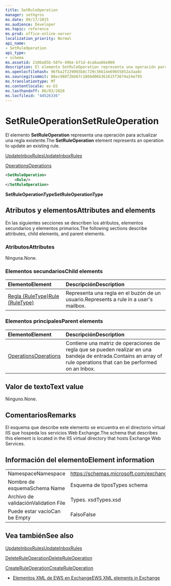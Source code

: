 ```yaml
---
title: SetRuleOperation
manager: sethgros
ms.date: 09/17/2015
ms.audience: Developer
ms.topic: reference
ms.prod: office-online-server
localization_priority: Normal
api_name:
- SetRuleOperation
api_type:
- schema
ms.assetid: 2106a85b-58fe-49be-b71d-4ca6aa66e060
description: El elemento SetRuleOperation representa una operación para actualizar una regla existente.
ms.openlocfilehash: 96fba2f229003b8c729c36614e69655852a3aa8c
ms.sourcegitcommit: 88ec988f2bb67c1866d06b361615f3674a24e795
ms.translationtype: MT
ms.contentlocale: es-ES
ms.lasthandoff: 06/03/2020
ms.locfileid: "44526336"
---
```

# <a name="setruleoperation"></a><span data-ttu-id="b5c96-103">SetRuleOperation</span><span class="sxs-lookup"><span data-stu-id="b5c96-103">SetRuleOperation</span></span>

<span data-ttu-id="b5c96-104">El elemento **SetRuleOperation** representa una operación para actualizar una regla existente.</span><span class="sxs-lookup"><span data-stu-id="b5c96-104">The **SetRuleOperation** element represents an operation to update an existing rule.</span></span> 
  
[<span data-ttu-id="b5c96-105">UpdateInboxRules</span><span class="sxs-lookup"><span data-stu-id="b5c96-105">UpdateInboxRules</span></span>](updateinboxrules.md)
  
[<span data-ttu-id="b5c96-106">Operations</span><span class="sxs-lookup"><span data-stu-id="b5c96-106">Operations</span></span>](operations.md)
  
```XML
<SetRuleOperation>
    <Rule/>
</SetRuleOperation>
```

 <span data-ttu-id="b5c96-107">**SetRuleOperationType**</span><span class="sxs-lookup"><span data-stu-id="b5c96-107">**SetRuleOperationType**</span></span>
## <a name="attributes-and-elements"></a><span data-ttu-id="b5c96-108">Atributos y elementos</span><span class="sxs-lookup"><span data-stu-id="b5c96-108">Attributes and elements</span></span>

<span data-ttu-id="b5c96-109">En las siguientes secciones se describen los atributos, elementos secundarios y elementos primarios.</span><span class="sxs-lookup"><span data-stu-id="b5c96-109">The following sections describe attributes, child elements, and parent elements.</span></span>
  
### <a name="attributes"></a><span data-ttu-id="b5c96-110">Atributos</span><span class="sxs-lookup"><span data-stu-id="b5c96-110">Attributes</span></span>

<span data-ttu-id="b5c96-111">Ninguna.</span><span class="sxs-lookup"><span data-stu-id="b5c96-111">None.</span></span>
  
### <a name="child-elements"></a><span data-ttu-id="b5c96-112">Elementos secundarios</span><span class="sxs-lookup"><span data-stu-id="b5c96-112">Child elements</span></span>

|<span data-ttu-id="b5c96-113">**Elemento**</span><span class="sxs-lookup"><span data-stu-id="b5c96-113">**Element**</span></span>|<span data-ttu-id="b5c96-114">**Descripción**</span><span class="sxs-lookup"><span data-stu-id="b5c96-114">**Description**</span></span>|
|:-----|:-----|
|[<span data-ttu-id="b5c96-115">Regla (RuleType)</span><span class="sxs-lookup"><span data-stu-id="b5c96-115">Rule (RuleType)</span></span>](rule-ruletype.md) <br/> |<span data-ttu-id="b5c96-116">Representa una regla en el buzón de un usuario.</span><span class="sxs-lookup"><span data-stu-id="b5c96-116">Represents a rule in a user's mailbox.</span></span>  <br/> |
   
### <a name="parent-elements"></a><span data-ttu-id="b5c96-117">Elementos principales</span><span class="sxs-lookup"><span data-stu-id="b5c96-117">Parent elements</span></span>

|<span data-ttu-id="b5c96-118">**Elemento**</span><span class="sxs-lookup"><span data-stu-id="b5c96-118">**Element**</span></span>|<span data-ttu-id="b5c96-119">**Descripción**</span><span class="sxs-lookup"><span data-stu-id="b5c96-119">**Description**</span></span>|
|:-----|:-----|
|[<span data-ttu-id="b5c96-120">Operations</span><span class="sxs-lookup"><span data-stu-id="b5c96-120">Operations</span></span>](operations.md) <br/> |<span data-ttu-id="b5c96-121">Contiene una matriz de operaciones de regla que se pueden realizar en una bandeja de entrada.</span><span class="sxs-lookup"><span data-stu-id="b5c96-121">Contains an array of rule operations that can be performed on an Inbox.</span></span>  <br/> |
   
## <a name="text-value"></a><span data-ttu-id="b5c96-122">Valor de texto</span><span class="sxs-lookup"><span data-stu-id="b5c96-122">Text value</span></span>

<span data-ttu-id="b5c96-123">Ninguno.</span><span class="sxs-lookup"><span data-stu-id="b5c96-123">None.</span></span>
  
## <a name="remarks"></a><span data-ttu-id="b5c96-124">Comentarios</span><span class="sxs-lookup"><span data-stu-id="b5c96-124">Remarks</span></span>

<span data-ttu-id="b5c96-125">El esquema que describe este elemento se encuentra en el directorio virtual IIS que hospeda los servicios Web Exchange.</span><span class="sxs-lookup"><span data-stu-id="b5c96-125">The schema that describes this element is located in the IIS virtual directory that hosts Exchange Web Services.</span></span>
  
## <a name="element-information"></a><span data-ttu-id="b5c96-126">Información del elemento</span><span class="sxs-lookup"><span data-stu-id="b5c96-126">Element information</span></span>

|||
|:-----|:-----|
|<span data-ttu-id="b5c96-127">Namespace</span><span class="sxs-lookup"><span data-stu-id="b5c96-127">Namespace</span></span>  <br/> |https://schemas.microsoft.com/exchange/services/2006/types  <br/> |
|<span data-ttu-id="b5c96-128">Nombre de esquema</span><span class="sxs-lookup"><span data-stu-id="b5c96-128">Schema Name</span></span>  <br/> |<span data-ttu-id="b5c96-129">Esquema de tipos</span><span class="sxs-lookup"><span data-stu-id="b5c96-129">Types schema</span></span>  <br/> |
|<span data-ttu-id="b5c96-130">Archivo de validación</span><span class="sxs-lookup"><span data-stu-id="b5c96-130">Validation File</span></span>  <br/> |<span data-ttu-id="b5c96-131">Types. xsd</span><span class="sxs-lookup"><span data-stu-id="b5c96-131">Types.xsd</span></span>  <br/> |
|<span data-ttu-id="b5c96-132">Puede estar vacío</span><span class="sxs-lookup"><span data-stu-id="b5c96-132">Can be Empty</span></span>  <br/> |<span data-ttu-id="b5c96-133">Falso</span><span class="sxs-lookup"><span data-stu-id="b5c96-133">False</span></span>  <br/> |
   
## <a name="see-also"></a><span data-ttu-id="b5c96-134">Vea también</span><span class="sxs-lookup"><span data-stu-id="b5c96-134">See also</span></span>



[<span data-ttu-id="b5c96-135">UpdateInboxRules</span><span class="sxs-lookup"><span data-stu-id="b5c96-135">UpdateInboxRules</span></span>](updateinboxrules.md)
  
[<span data-ttu-id="b5c96-136">DeleteRuleOperation</span><span class="sxs-lookup"><span data-stu-id="b5c96-136">DeleteRuleOperation</span></span>](deleteruleoperation.md)
  
[<span data-ttu-id="b5c96-137">CreateRuleOperation</span><span class="sxs-lookup"><span data-stu-id="b5c96-137">CreateRuleOperation</span></span>](createruleoperation.md)


- [<span data-ttu-id="b5c96-138">Elementos XML de EWS en Exchange</span><span class="sxs-lookup"><span data-stu-id="b5c96-138">EWS XML elements in Exchange</span></span>](ews-xml-elements-in-exchange.md)

